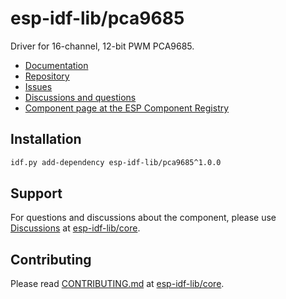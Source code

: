 # esp-idf-lib/pca9685

Driver for 16-channel, 12-bit PWM PCA9685.

* [Documentation](https://esp-idf-lib.github.io/pca9685/)
* [Repository](https://github.com/esp-idf-lib/pca9685)
* [Issues](https://github.com/esp-idf-lib/pca9685/issues)
* [Discussions and questions](https://github.com/esp-idf-lib/core/discussions)
* [Component page at the ESP Component Registry](https://components.espressif.com/components/esp-idf-lib/pca9685)

## Installation

```sh
idf.py add-dependency esp-idf-lib/pca9685^1.0.0
```

## Support

For questions and discussions about the component, please use
[Discussions](https://github.com/esp-idf-lib/core/discussions)
at [esp-idf-lib/core](https://github.com/esp-idf-lib/core).

## Contributing

Please read [CONTRIBUTING.md](https://github.com/esp-idf-lib/core/blob/main/CONTRIBUTING.md)
at [esp-idf-lib/core](https://github.com/esp-idf-lib/core).
